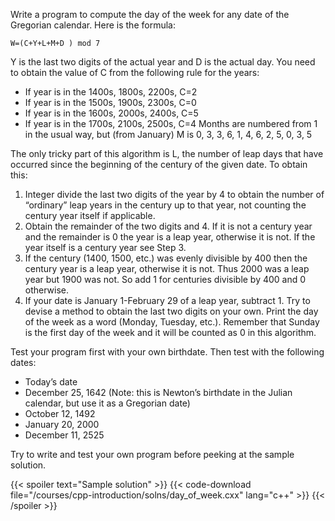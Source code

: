 Write a program to compute the day of the week for any date of the Gregorian calendar. Here is the formula: 
```
W=(C+Y+L+M+D ) mod 7 
```
Y is the last two digits of the actual year and D is the actual day. 
You need to obtain the value of C from the following rule for the years: 
* If year is in the 1400s, 1800s, 2200s, C=2 
* If year is in the 1500s, 1900s, 2300s, C=0
* If year is in the 1600s, 2000s, 2400s, C=5 
* If year is in the 1700s, 2100s, 2500s, C=4 
Months are numbered from 1 in the usual way, but (from January) M is 0, 3, 3, 6, 1, 4, 6, 2, 5, 0, 3, 5 

The only tricky part of this algorithm is L, the number of leap days that have occurred since the beginning of the century of the given date. 
To obtain this:
1. Integer divide the last two digits of the year by 4 to obtain the number of “ordinary” leap years in the century up to that year, not counting the century year itself if applicable. 
2. Obtain the remainder of the two digits and 4. If it is not a century year and the remainder is 0 the year is a leap year, otherwise it is not. If the year itself is a century year see Step 3. 
3. If the century (1400, 1500, etc.) was evenly divisible by 400 then the century year is a leap year, otherwise it is not. Thus 2000 was a leap year but 1900 was not. So add 1 for centuries divisible by 400 and 0 otherwise. 
4. If your date is January 1-February 29 of a leap year, subtract 1. 
Try to devise a method to obtain the last two digits on your own. Print the day of the week as a word (Monday, Tuesday, etc.). Remember that Sunday is the first day of the week and it will be counted as 0 in this algorithm. 

Test your program first with your own birthdate. Then test with the following dates: 
* Today’s date 
* December 25, 1642 (Note: this is Newton’s birthdate in the Julian calendar, but use it as a Gregorian date) 
* October 12, 1492 
* January 20, 2000 
* December 11, 2525

Try to write and test your own program before peeking at the sample solution.

{{< spoiler text="Sample solution" >}}
{{< code-download file="/courses/cpp-introduction/solns/day_of_week.cxx" lang="c++" >}}
{{< /spoiler >}}
